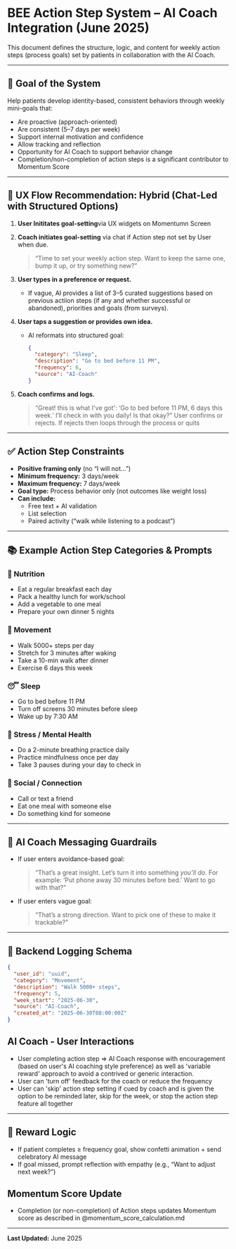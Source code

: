 
# BEE Action Step System – AI Coach Integration (June 2025)

This document defines the structure, logic, and content for weekly action steps (process goals) set by patients in collaboration with the AI Coach.

---

## 🎯 Goal of the System

Help patients develop identity-based, consistent behaviors through weekly mini-goals that:
- Are proactive (approach-oriented)
- Are consistent (5–7 days per week)
- Support internal motivation and confidence
- Allow tracking and reflection
- Opportunity for AI Coach to support behavior change
- Completion/non-completion of action steps is a significant contributor to Momentum Score

---

## 🤖 UX Flow Recommendation: Hybrid (Chat-Led with Structured Options)

1. **User Inititates goal-setting**via UX widgets on Momentumn Screen

2. **Coach initiates goal-setting** via chat if Action step not set by User when due.
   > “Time to set your weekly action step. Want to keep the same one, bump it up, or try something new?”

2. **User types in a preference or request.**
   - If vague, AI provides a list of 3–5 curated suggestions based on previous actiion steps (if any and whether successful or abandoned), priorities and goals (from surveys). 

3. **User taps a suggestion or provides own idea.**
   - AI reformats into structured goal:
     ```json
     {
       "category": "Sleep",
       "description": "Go to bed before 11 PM",
       "frequency": 6,
       "source": "AI-Coach"
     }
     ```

4. **Coach confirms and logs.**
   > “Great! this is what I've got': ‘Go to bed before 11 PM, 6 days this week.’ I’ll check in with you daily! Is that okay?” 
   > User confirms or rejects. If rejects then loops through the process or quits

---

## ✅ Action Step Constraints

- **Positive framing only** (no “I will not...”)
- **Minimum frequency:** 3 days/week
- **Maximum frequency:** 7 days/week
- **Goal type:** Process behavior only (not outcomes like weight loss)
- **Can include:**
  - Free text + AI validation
  - List selection
  - Paired activity (“walk while listening to a podcast”)

---

## 📚 Example Action Step Categories & Prompts

### 🥦 Nutrition
- Eat a regular breakfast each day
- Pack a healthy lunch for work/school
- Add a vegetable to one meal
- Prepare your own dinner 5 nights

### 🏃 Movement
- Walk 5000+ steps per day
- Stretch for 3 minutes after waking
- Take a 10-min walk after dinner
- Exercise 6 days this week

### 😴 Sleep
- Go to bed before 11 PM
- Turn off screens 30 minutes before sleep
- Wake up by 7:30 AM

### 🧘 Stress / Mental Health
- Do a 2-minute breathing practice daily
- Practice mindfulness once per day
- Take 3 pauses during your day to check in

### 💬 Social / Connection
- Call or text a friend
- Eat one meal with someone else
- Do something kind for someone

---

## 🧠 AI Coach Messaging Guardrails

- If user enters avoidance-based goal:
  > “That’s a great insight. Let’s turn it into something *you’ll do*. For example: ‘Put phone away 30 minutes before bed.’ Want to go with that?”

- If user enters vague goal:
  > “That’s a strong direction. Want to pick one of these to make it trackable?”

---

## 🧾 Backend Logging Schema

```json
{
  "user_id": "uuid",
  "category": "Movement",
  "description": "Walk 5000+ steps",
  "frequency": 5,
  "week_start": "2025-06-30",
  "source": "AI-Coach",
  "created_at": "2025-06-30T08:00:00Z"
}
```
## AI Coach - User Interactions

- User completing action step => AI Coach response with encouragement (based on user's AI coaching style preference) as well as 'variable reward' approach to avoid a contrived or generic interaction.
- User can 'turn off' feedback for the coach or reduce the frequency
- User can 'skip' action step setting if cued by coach and is given the option to be reminded later, skip for the week, or stop the action step feature all together
---

## 🏁 Reward Logic

- If patient completes ≥ frequency goal, show confetti animation + send celebratory AI message
- If goal missed, prompt reflection with empathy (e.g., “Want to adjust next week?”)

## Momentum Score Update

- Completion (or non-completion) of Action steps updates Momentum score as described in @momentum_score_calculation.md

---

**Last Updated:** June 2025
